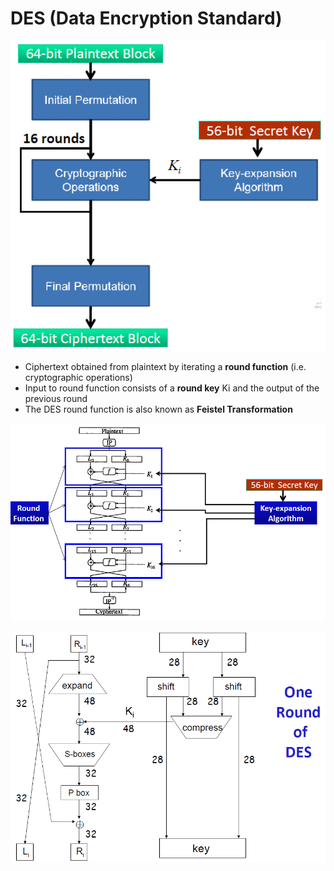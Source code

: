 # DES \(Data Encryption Standard\)

![](../../.gitbook/assets/image%20%282%29.png)

* Ciphertext obtained from plaintext by iterating a **round function** \(i.e. cryptographic operations\) 
* Input to round function consists of a **round key** Ki and the output of the previous round 
* The DES round function is also known as **Feistel Transformation**



![](../../.gitbook/assets/image%20%2836%29.png)

![](../../.gitbook/assets/image%20%2835%29.png)

